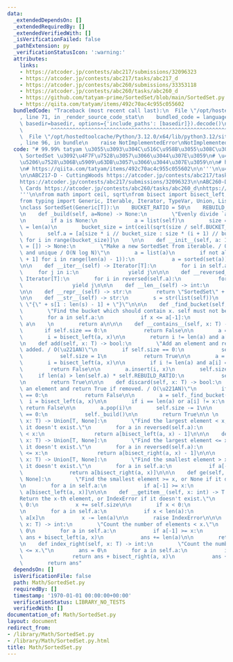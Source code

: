 ```yaml
---
data:
  _extendedDependsOn: []
  _extendedRequiredBy: []
  _extendedVerifiedWith: []
  _isVerificationFailed: false
  _pathExtension: py
  _verificationStatusIcon: ':warning:'
  attributes:
    links:
    - https://atcoder.jp/contests/abc217/submissions/32096323
    - https://atcoder.jp/contests/abc217/tasks/abc217_d
    - https://atcoder.jp/contests/abc260/submissions/33353118
    - https://atcoder.jp/contests/abc260/tasks/abc260_d
    - https://github.com/tatyam-prime/SortedSet/blob/main/SortedSet.py
    - https://qiita.com/tatyam/items/492c70ac4c955c055602
  bundledCode: "Traceback (most recent call last):\n  File \"/opt/hostedtoolcache/Python/3.12.0/x64/lib/python3.12/site-packages/onlinejudge_verify/documentation/build.py\"\
    , line 71, in _render_source_code_stat\n    bundled_code = language.bundle(stat.path,\
    \ basedir=basedir, options={'include_paths': [basedir]}).decode()\n          \
    \         ^^^^^^^^^^^^^^^^^^^^^^^^^^^^^^^^^^^^^^^^^^^^^^^^^^^^^^^^^^^^^^^^^^^^^^^^^^^^^^^^^\n\
    \  File \"/opt/hostedtoolcache/Python/3.12.0/x64/lib/python3.12/site-packages/onlinejudge_verify/languages/python.py\"\
    , line 96, in bundle\n    raise NotImplementedError\nNotImplementedError\n"
  code: "# 99.99% tatyam \u3055\u3093\u304C\u516C\u958B\u3055\u308C\u3066\u3044\u308B\
    \ SortedSet \u3092\u4F7F\u7528\u3057\u3066\u3044\u307E\u3059\n# \u4E00\u90E8\u81EA\
    \u5206\u7528\u306B\u5909\u63DB\u3057\u3066\u3044\u307E\u3059\n\n# https://github.com/tatyam-prime/SortedSet/blob/main/SortedSet.py\n\
    \n# https://qiita.com/tatyam/items/492c70ac4c955c055602\n\n'''\n\u4F7F\u7528\u4F8B\
    \n\nABC217-D - CuttingWoods https://atcoder.jp/contests/abc217/tasks/abc217_d\n\
    https://atcoder.jp/contests/abc217/submissions/32096323\n\nABC260-D - Draw Your\
    \ Cards https://atcoder.jp/contests/abc260/tasks/abc260_d\nhttps://atcoder.jp/contests/abc260/submissions/33353118\n\
    '''\n\nfrom math import ceil, sqrt\nfrom bisect import bisect_left, bisect_right\n\
    from typing import Generic, Iterable, Iterator, TypeVar, Union, List\nT = TypeVar('T')\n\
    \nclass SortedSet(Generic[T]):\n    BUCKET_RATIO = 50\n    REBUILD_RATIO = 170\n\
    \n    def _build(self, a=None) -> None:\n        \"Evenly divide `a` into buckets.\"\
    \n        if a is None:\n            a = list(self)\n        size = self.size\
    \ = len(a)\n        bucket_size = int(ceil(sqrt(size / self.BUCKET_RATIO)))\n\
    \        self.a = [a[size * i // bucket_size : size * (i + 1) // bucket_size]\
    \ for i in range(bucket_size)]\n    \n\n    def __init__(self, a: Iterable[T]\
    \ = []) -> None:\n        \"Make a new SortedSet from iterable. / O(N) if sorted\
    \ and unique / O(N log N)\"\n        a = list(a)\n        if not all(a[i] < a[i\
    \ + 1] for i in range(len(a) - 1)):\n            a = sorted(set(a))\n        self._build(a)\n\
    \n\n    def __iter__(self) -> Iterator[T]:\n        for i in self.a:\n       \
    \     for j in i:\n                yield j\n\n\n    def __reversed__(self) ->\
    \ Iterator[T]:\n        for i in reversed(self.a):\n            for j in reversed(i):\n\
    \                yield j\n\n\n    def __len__(self) -> int:\n        return self.size\n\
    \n\n    def __repr__(self) -> str:\n        return \"SortedSet\" + str(self.a)\n\
    \n\n    def __str__(self) -> str:\n        s = str(list(self))\n        return\
    \ \"{\" + s[1 : len(s) - 1] + \"}\"\n\n\n    def _find_bucket(self, x: T) -> List[T]:\n\
    \        \"Find the bucket which should contain x. self must not be empty.\"\n\
    \        for a in self.a:\n            if x <= a[-1]:\n                return\
    \ a\n    \n        return a\n\n\n    def __contains__(self, x: T) -> bool:\n \
    \       if self.size == 0:\n            return False\n\n        a = self._find_bucket(x)\n\
    \        i = bisect_left(a, x)\n\n        return i != len(a) and a[i] == x\n\n\
    \n    def add(self, x: T) -> bool:\n        \"Add an element and return True if\
    \ added. / O(\u221AN)\"\n        if self.size == 0:\n            self.a = [[x]]\n\
    \            self.size = 1\n            return True\n\n        a = self._find_bucket(x)\n\
    \        i = bisect_left(a, x)\n\n        if i != len(a) and a[i] == x: \n   \
    \         return False\n\n        a.insert(i, x)\n        self.size += 1\n   \
    \     if len(a) > len(self.a) * self.REBUILD_RATIO:\n            self._build()\n\
    \n        return True\n\n\n    def discard(self, x: T) -> bool:\n        \"Remove\
    \ an element and return True if removed. / O(\u221AN)\"\n        if self.size\
    \ == 0:\n            return False\n\n        a = self._find_bucket(x)\n      \
    \  i = bisect_left(a, x)\n\n        if i == len(a) or a[i] != x:\n           \
    \ return False\n\n        a.pop(i)\n        self.size -= 1\n\n        if len(a)\
    \ == 0:\n            self._build()\n\n        return True\n\n \n    def lt(self,\
    \ x: T) -> Union[T, None]:\n        \"Find the largest element < x, or None if\
    \ it doesn't exist.\"\n        for a in reversed(self.a):\n            if a[0]\
    \ < x:\n                return a[bisect_left(a, x) - 1]\n\n\n    def le(self,\
    \ x: T) -> Union[T, None]:\n        \"Find the largest element <= x, or None if\
    \ it doesn't exist.\"\n        for a in reversed(self.a):\n            if a[0]\
    \ <= x:\n                return a[bisect_right(a, x) - 1]\n\n\n    def gt(self,\
    \ x: T) -> Union[T, None]:\n        \"Find the smallest element > x, or None if\
    \ it doesn't exist.\"\n        for a in self.a:\n            if a[-1] > x:\n \
    \               return a[bisect_right(a, x)]\n\n\n    def ge(self, x: T) -> Union[T,\
    \ None]:\n        \"Find the smallest element >= x, or None if it doesn't exist.\"\
    \n        for a in self.a:\n            if a[-1] >= x:\n                return\
    \ a[bisect_left(a, x)]\n\n\n    def __getitem__(self, x: int) -> T:\n        \"\
    Return the x-th element, or IndexError if it doesn't exist.\"\n        if x <\
    \ 0:\n            x += self.size\n\n        if x < 0:\n            raise IndexError\n\
    \n        for a in self.a:\n            if x < len(a):\n                return\
    \ a[x]\n            x -= len(a)\n\n        raise IndexError\n\n\n    def index(self,\
    \ x: T) -> int:\n        \"Count the number of elements < x.\"\n        ans =\
    \ 0\n        for a in self.a:\n            if a[-1] >= x:\n                return\
    \ ans + bisect_left(a, x)\n            ans += len(a)\n\n        return ans\n\n\
    \n    def index_right(self, x: T) -> int:\n        \"Count the number of elements\
    \ <= x.\"\n        ans = 0\n        for a in self.a:\n            if a[-1] > x:\n\
    \                return ans + bisect_right(a, x)\n            ans += len(a)\n\n\
    \        return ans"
  dependsOn: []
  isVerificationFile: false
  path: Math/SortedSet.py
  requiredBy: []
  timestamp: '1970-01-01 00:00:00+00:00'
  verificationStatus: LIBRARY_NO_TESTS
  verifiedWith: []
documentation_of: Math/SortedSet.py
layout: document
redirect_from:
- /library/Math/SortedSet.py
- /library/Math/SortedSet.py.html
title: Math/SortedSet.py
---
```


